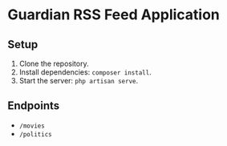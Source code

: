 # Guardian RSS Feed Application

## Setup
1. Clone the repository.
2. Install dependencies: `composer install`.
3. Start the server: `php artisan serve`.

## Endpoints
- `/movies`
- `/politics`
